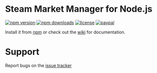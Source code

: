 # Steam Market Manager for Node.js
[![npm version](https://img.shields.io/npm/v/steam-market-manager.svg)](https://npmjs.com/package/steam-market-manager)
[![npm downloads](https://img.shields.io/npm/dm/steam-market-manager.svg)](https://npmjs.com/package/steam-market-manager)
[![license](https://img.shields.io/npm/l/steam-market-manager.svg)](https://github.com/netifriik/node-steam-market-manager/blob/master/LICENSE)
[![paypal](https://img.shields.io/badge/paypal-donate-yellow.svg)](https://www.paypal.com/cgi-bin/webscr?cmd=_s-xclick&hosted_button_id=UFAR5YN7G9ZQA)

Install it from [npm](https://www.npmjs.com/package/steam-market-manager) or check out the
[wiki](https://github.com/netifriik/node-steam-market-manager/wiki) for documentation.

# Support

Report bugs on the [issue tracker](https://github.com/netifriik/node-steam-market-manager/issues)